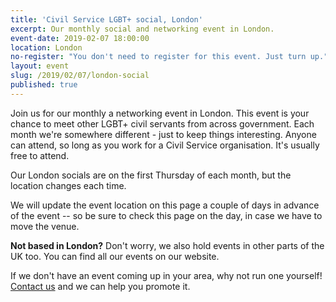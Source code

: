 ```yaml
---
title: 'Civil Service LGBT+ social, London'
excerpt: Our monthly social and networking event in London.
event-date: 2019-02-07 18:00:00
location: London
no-register: "You don't need to register for this event. Just turn up."
layout: event
slug: /2019/02/07/london-social
published: true
---
```

Join us for our monthly a networking event in London. This event is your chance to meet other LGBT+ civil servants from across government. Each month we're somewhere different - just to keep things interesting. Anyone can attend, so long as you work for a Civil Service organisation. It's usually free to attend.

Our London socials are on the first Thursday of each month, but the location changes each time.

We will update the event location on this page a couple of days in advance of the event -- so be sure to check this page on the day, in case we have to move the venue.

**Not based in London?** Don't worry, we also hold events in other parts of the UK too. You can find all our events on our website.

If we don't have an event coming up in your area, why not run one yourself! [Contact us](/about/contact-us/) and we can help you promote it.